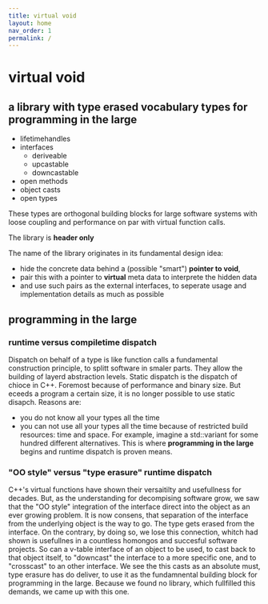 ```yaml
---
title: virtual void
layout: home
nav_order: 1
permalink: /
---
```


# virtual void

## a library with **type erased** vocabulary types for programming in the large

- lifetimehandles
- interfaces
  - deriveable
  - upcastable
  - downcastable
- open methods
- object casts
- open types

These types are orthogonal building blocks for large software systems with loose coupling and performance on par with virtual function calls. 

The library is **header only** 

The name of the library originates in its fundamental design idea:
- hide the concrete data behind a (possible "smart") **pointer to void**,
- pair this with a pointer to **virtual** meta data to interprete the hidden data
- and use such pairs as the external interfaces, to seperate usage and implementation details as much as possible 

## programming in the large

### runtime versus compiletime dispatch

Dispatch on behalf of a type is like function calls a fundamental  construction principle, to splitt software in smaler parts.
They allow the building of layerd abstraction levels.
Static dispatch is the dispatch of chioce in C++. Foremost because of performance and binary size.
But eceeds a program a certain size, it is no longer possible to use static disapch. Reasons are:
- you do not know all your types all the time
- you can not use all your types all the time because of restricted build resources: time and space.
For example, imagine a std::variant for some hundred different alternatives.
This is where **programming in the large** begins and runtime dispatch is  proven means.

### "OO style" versus "type erasure" runtime dispatch

C++'s virtual functions have shown their versaitilty and usefullness for decades.
But, as the understanding for decompising software grow, we saw that the "OO style" integration of the interface direct into the object as an ever growing problem.
It is now consens, that separation of the interface from the underlying object is the way to go. The type gets erased from the interface.
On the contrary, by doing so, we lose this connection, whitch had shown is usefullnes in a countless homongos and succesful software projects.
So can a v-table interface of an object to be used, to cast back to that object itself, to "downcast" the interface to a more specific one, and to "crosscast" to an other interface.
We see the this casts as an absolute must, type erasure has do deliver, to use it as the fundamnental building block for  programming in the large.
Because we found no library, which fullfilled this demands, we came up with this one.  








